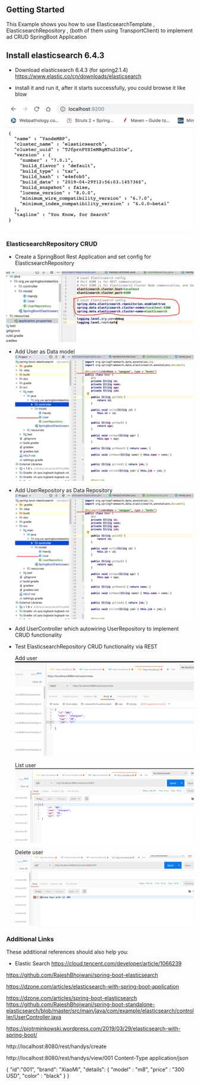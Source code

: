 ## Getting Started

This Example shows you how to use
ElasticsearchTemplate ,  ElasticsearchRepository , (both of them using TransportClient) to implement ad CRUD SpringBoot Application


## Install elasticsearch 6.4.3 


* Download elasticsearch  6.4.3 (for spring2.1.4)
https://www.elastic.co/cn/downloads/elasticsearch

- install it and run it, after it starts successfully, you could browse it like blow

![screenshot1](doc/screenshot1.png)

###  ElasticsearchRepository CRUD 
- Create a SpringBoot Rest Application and set config for ElasticsearchRepository 
 
![screenshot2](doc/screenshot2.png)

- Add User as Data model 
![screenshot3](doc/screenshot3.png)

- Add UserRepository as Data Repository
![screenshot4](doc/screenshot3.png)

- Add UserController which autowiring UserRepository to
implement CRUD functionality 

- Test ElasticsearchRepository CRUD functionality via REST 

  Add user
![screenshot5](doc/screenshot5.png)

  List user
![screenshot6](doc/screenshot6.png)

  Delete user
![screenshot7](doc/screenshot7.png)




### Additional Links
These additional references should also help you:

- Elastic Search 
https://cloud.tencent.com/developer/article/1066239 

https://github.com/RajeshBhojwani/spring-boot-elasticsearch

https://dzone.com/articles/elasticsearch-with-spring-boot-application

https://dzone.com/articles/spring-boot-elasticsearch
https://github.com/RajeshBhojwani/spring-boot-standalone-elasticsearch/blob/master/src/main/java/com/example/elasticsearch/controller/UserController.java

https://piotrminkowski.wordpress.com/2019/03/29/elasticsearch-with-spring-boot/

http://localhost:8080/rest/handys/create

http://localhost:8080/rest/handys/view/001
Content-Type 
application/json

{
  "id":"001",
  "brand": "XiaoMi",
   "details": {
   "model" : "m8",
   "price" : "300 USD",
   "color" : "black"
   }
}